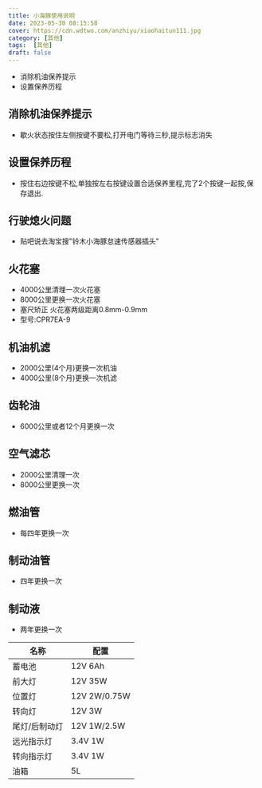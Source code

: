 ```yaml
---
title: 小海豚使用说明
date: 2023-05-30 08:15:58
cover: https://cdn.wdtwo.com/anzhiyu/xiaohaitun111.jpg
category: [其他]
tags:  [其他]
draft: false
---
```


- 消除机油保养提示
- 设置保养历程

<!--more-->

## 消除机油保养提示

- 歇火状态按住左侧按键不要松,打开电门等待三秒,提示标志消失

## 设置保养历程

- 按住右边按键不松,单独按左右按键设置合适保养里程,完了2个按键一起按,保存退出.

## 行驶熄火问题

- 贴吧说去淘宝搜"铃木小海豚怠速传感器插头"

## 火花塞

- 4000公里清理一次火花塞 
- 8000公里更换一次火花塞
- 塞尺矫正 火花塞两级距离0.8mm-0.9mm
- 型号:CPR7EA-9

## 机油机滤

- 2000公里(4个月)更换一次机油
- 4000公里(8个月)更换一次机滤

## 齿轮油

- 6000公里或者12个月更换一次

## 空气滤芯

- 2000公里清理一次
- 8000公里更换一次

## 燃油管

- 每四年更换一次

## 制动油管

- 四年更换一次

## 制动液

- 两年更换一次

| 名称 | 配置 |
| - | - |
| 蓄电池 | 12V 6Ah |
| 前大灯 | 12V 35W |
| 位置灯 | 12V 2W/0.75W |
| 转向灯 | 12V 3W |
| 尾灯/后制动灯 | 12V 1W/2.5W |
| 远光指示灯 | 3.4V 1W |
| 转向指示灯 | 3.4V 1W |
| 油箱 | 5L |